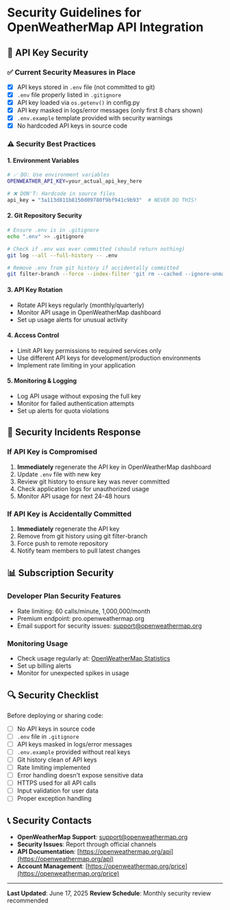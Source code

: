 # Security Guidelines for OpenWeatherMap API Integration

## 🔐 API Key Security

### ✅ Current Security Measures in Place

- [x] API keys stored in `.env` file (not committed to git)
- [x] `.env` file properly listed in `.gitignore`
- [x] API key loaded via `os.getenv()` in config.py
- [x] API key masked in logs/error messages (only first 8 chars shown)
- [x] `.env.example` template provided with security warnings
- [x] No hardcoded API keys in source code

### ⚠️ Security Best Practices

#### 1. Environment Variables

```bash
# ✅ DO: Use environment variables
OPENWEATHER_API_KEY=your_actual_api_key_here

# ❌ DON'T: Hardcode in source files
api_key = "3a113d811b8150d09780f9bf941c9b93"  # NEVER DO THIS!
```

#### 2. Git Repository Security

```bash
# Ensure .env is in .gitignore
echo ".env" >> .gitignore

# Check if .env was ever committed (should return nothing)
git log --all --full-history -- .env

# Remove .env from git history if accidentally committed
git filter-branch --force --index-filter 'git rm --cached --ignore-unmatch .env' --prune-empty --tag-name-filter cat -- --all
```

#### 3. API Key Rotation

- Rotate API keys regularly (monthly/quarterly)
- Monitor API usage in OpenWeatherMap dashboard
- Set up usage alerts for unusual activity

#### 4. Access Control

- Limit API key permissions to required services only
- Use different API keys for development/production environments
- Implement rate limiting in your application

#### 5. Monitoring & Logging

- Log API usage without exposing the full key
- Monitor for failed authentication attempts
- Set up alerts for quota violations

## 🚨 Security Incidents Response

### If API Key is Compromised

1. **Immediately** regenerate the API key in OpenWeatherMap dashboard
2. Update `.env` file with new key
3. Review git history to ensure key was never committed
4. Check application logs for unauthorized usage
5. Monitor API usage for next 24-48 hours

### If API Key is Accidentally Committed

1. **Immediately** regenerate the API key
2. Remove from git history using git filter-branch
3. Force push to remote repository
4. Notify team members to pull latest changes

## 📊 Subscription Security

### Developer Plan Security Features

- Rate limiting: 60 calls/minute, 1,000,000/month
- Premium endpoint: pro.openweathermap.org
- Email support for security issues: [support@openweathermap.org](mailto:support@openweathermap.org)

### Monitoring Usage

- Check usage regularly at: [OpenWeatherMap Statistics](https://openweathermap.org/api/statistics)
- Set up billing alerts
- Monitor for unexpected spikes in usage

## 🔍 Security Checklist

Before deploying or sharing code:

- [ ] No API keys in source code
- [ ] `.env` file in `.gitignore`
- [ ] API keys masked in logs/error messages
- [ ] `.env.example` provided without real keys
- [ ] Git history clean of API keys
- [ ] Rate limiting implemented
- [ ] Error handling doesn't expose sensitive data
- [ ] HTTPS used for all API calls
- [ ] Input validation for user data
- [ ] Proper exception handling

## 📞 Security Contacts

- **OpenWeatherMap Support**: [support@openweathermap.org](mailto:support@openweathermap.org)
- **Security Issues**: Report through official channels
- **API Documentation**: [https://openweathermap.org/api](https://openweathermap.org/api)
- **Account Management**: [https://openweathermap.org/price](https://openweathermap.org/price)

---

**Last Updated**: June 17, 2025
**Review Schedule**: Monthly security review recommended
